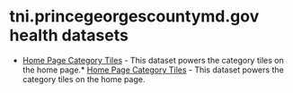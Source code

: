 # tni.princegeorgescountymd.gov health datasets
* [Home Page Category Tiles](https://tni.princegeorgescountymd.gov/d/fgy9-9hg4) - This dataset powers the category tiles on the home page.* [Home Page Category Tiles](https://tni.princegeorgescountymd.gov/d/fgy9-9hg4) - This dataset powers the category tiles on the home page.